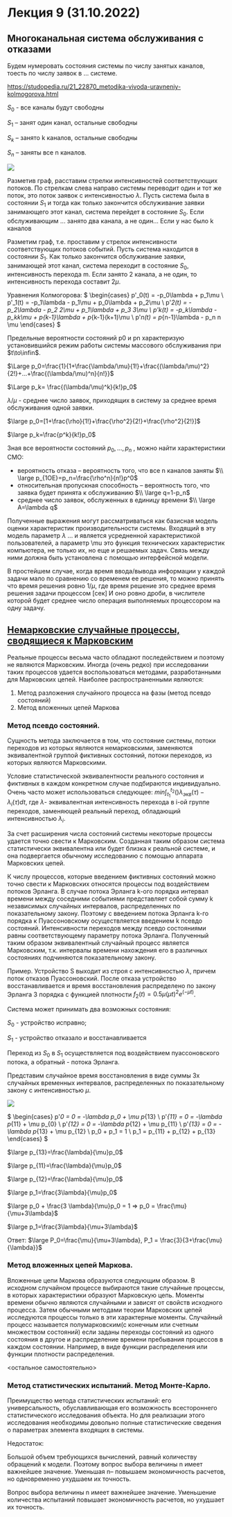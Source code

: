# Лекция 9 (31.10.2022)
## Многоканальная система обслуживания с отказами

Будем нумеровать состояния системы по числу занятых каналов, тоесть по числу заявок в ... системе.

https://studopedia.ru/21_22870_metodika-vivoda-uravneniy-kolmogorova.html

$S_0$ - все каналы будут свободны

$S_1$ – занят один канал, остальные свободны

$S_k$ – занято k каналов, остальные свободны

$S_n$ – заняты все n каналов.

![](20221031_121352.jpg)

Разметив граф, расставим стрелки интенсивностей соответствующих потоков. По стрелкам слева направо системы переводит один и тот же поток, это поток заявок с интенсивностью $\lambda$. Пусть система была в состоянии $S_1$ и тогда как только закончится обслуживание заявки занимающего этот канал, система перейдет в состояние $S_0$. Если обслуживающим ... занято два канала, а не один... Если у нас было k каналов

Разметим граф, т.е. проставим у стрелок интенсивности соответствующих потоков событий. Пусть система находится в состоянии $S_1$. Как только закончится обслуживание заявки, занимающей этот канал, система переходит в состояние $S_0$, интенсивность перехода m. Если занято 2 канала, а не один, то интенсивность перехода составит $2\mu$.

Уравнения Колмогорова:
$
\begin{cases}
p'_0(t) = -p_0\lambda + p_1\mu \\
p'_1(t) = -p_1\lambda - p_1\mu + p_0\lambda + p_2\mu \\
p'_2(t) = -p_2\lambda - p_2 2\mu + p_1\lambda + p_3 3\mu \\
p'_k(t) = -p_k\lambda - p_kk\mu + p_{k-1}\lambda + p_{k-1}(k+1)\mu \\
p'_n(t) = p_{n-1}\lambda - p_n n \mu
\end{cases}
$

Предельные вероятности состояний p0 и pn характеризую установившийся режим работы системы массового обслуживания при $t\to\infin$.

$\Large p_0=\frac{1}{1+\frac{\lambda/\mu}{1!}+\frac{(\lambda/\mu)^2}{2!}+...+\frac{(\lambda/\mu)^n}{n!}}$

$\Large p_k= \frac{(\lambda/\mu)^k}{k!}p_0$

$\lambda/\mu$ - среднее число заявок, приходящих в систему за среднее время обслуживания одной заявки.

$\large p_0=[1+\frac{\rho}{1!}+\frac{\rho^2}{2!}+\frac{\rho^2}{2!}]$

$\large p_k=\frac{p^k}{k!}p_0$

Зная все вероятности состояний $p_0 , … , p_n$ , можно найти характеристики СМО:

* вероятность отказа – вероятность того, что все n каналов заняты 
$\\ \large p_{1OE}=p_n=\frac{\rho^n}{n!}p^0$
* относительная пропускная способность – вероятность того, что заявка будет принята к обслуживанию
$\\ \large q=1-p_n$
* среднее число заявок, обслуженных в единицу времени
$\\ \large A=\lambda q$

Полученные выражения могут рассматриваться как базисная модель оценки характеристик производительности системы. Входящий в эту модель параметр $\lambda$ ... и является усредненной характеристикой пользователей, а параметр \mu это функция технических характеристик компьютера, не только их, но еще и решаемых задач. Связь между ними должна быть установлена с помощью интерфейсной модели.

В простейшем случае, когда время ввода/вывода информации у каждой задачи мало по сравнению со временем ее решения, то можно принять что время решения ровно $1/\mu$, где время решение это среднее время решения задачи процессом [сек] И оно ровно дроби, в числителе которой будет среднее число операция выполняемых процессором на одну задачу. 

## [Немарковские случайные процессы, сводящиеся к Марковским](https://studfile.net/preview/725120/page:11/)
Реальные процессы весьма часто обладают последействием и поэтому не являются Марковским. Иногда (очень редко) при исследовании таких процессов удается воспользоваться методами, разработанными для Марковских цепей. Наиболее распространенными являются:
1. Метод разложения случайного процесса на фазы (метод псевдо состояний)
2. Метод вложенных цепей Маркова

### Метод псевдо состояний.
Сущность метода заключается в том, что состояние системы, потоки переходов из которых являются немарковскими, заменяются эквивалентной группой фиктивных состояний, потоки переходов, из которых являются Марковскими.

Условие статистической эквивалентности реального состояния и фиктивных в каждом конкретном случае подбираются индивидуально. Очень часто может использоваться следующее: $min \int_{t_1}^{t_2}{()\lambda_{экв}(\tau)-\lambda_i(\tau)dt}$, где $\lambda$- эквивалентная интенсивность перехода в i-ой группе переходов, заменяющей реальный переход, обладающий интенсивностью $\lambda_i$.

За счет расширения числа состояний системы некоторые процессы удается точно свести к Марковским. Созданная таким образом система статистически эквивалентна или будет близка к реальной системе, и она подвергается обычному исследованию с помощью аппарата Марковских цепей. 

К числу процессов, которые введением фиктивных состояний можно точно свести к Марковских относятся процессы под воздействием потоков Эрланга. В случае потока Эрланга k-ого порядка интервал времени между соседними событиями представляет собой сумму k независимых случайных интервалов, распределенных по показательному закону. Поэтому с введением потока Эрланга k-го порядка к Пуассоновскому осуществляется введением k псевдо состояний. Интенсивности переходов между псевдо состояниями равны соответствующему параметру потока Эрланга. Полученный таким образом эквивалентный случайный процесс является Марковским, т.к. интервалы времени нахождения его в различных состояниях подчиняются показательному закону.

Пример. Устройство S выходит из строя с интенсивностью $\lambda$, причем поток отказов Пуассоновский. После отказа устройство восстанавливается и время восстановления распределено по закону Эрланга 3 порядка с функцией плотности $f_2(t)=0.5\mu(\mu t)^2 e^(-\mu t)$.

Система может принимать два возможных состояния:

$S_0$ - устройство исправно;

$S_1$ - устройство отказало и восстанавливается

Переход из $S_0$ в $S_1$ осуществляется под воздействием пуассоновского потока, а обратный - потока Эрланга.

Представим случайное время восстановления в виде суммы 3х случайных временных интервалов, распределенных по показательному закону с интенсивностью $\mu$.

![](gr.png)

$
\begin{cases}
p'_0 = 0 = -\lambda p_0 + \mu p_{13} \\
p'_{11} = 0 = -\lambda p_{11} + \mu p_{0} \\
p'_{12} = 0 = -\lambda p_{12} + \mu p_{11} \\
p'_{13} = 0 = -\lambda p_{13} + \mu p_{12} \\
p_0 + p_1 = 1 \\
p_1 = p_{11} + p_{12} + p_{13}
\end{cases}
$

$\large p_{13}=\frac{\lambda}{\mu}p_0$

$\large p_{11}=\frac{\lambda}{\mu}p_0$

$\large p_{12}=\frac{\lambda}{\mu}p_0$

$\large p_1=\frac{3\lambda}{\mu}p_0$

$\large p_0 + \frac{3 \lambda}{\mu}p_0 = 1 => p_0 = \frac{\mu}{\mu+3\lambda}$

$\large p_1=\frac{3\lambda}{\mu+3\lambda}$

Ответ: $\large P_0=\frac{\mu}{\mu+3\lambda}, P_1 = \frac{3}{3+\frac{\mu}{\lambda}}$

### Метод вложенных цепей Маркова.
Вложенные цепи Маркова образуются следующим образом. В исходном случайном процессе выбираются такие случайные процессы, в которых характеристики образуют Марковскую цепь. Моменты времени обычно являются случайными и зависят от свойств исходного процесса. Затем обычными методами теории Марковских цепей исследуются процессы только в эти характерные моменты. Случайный процесс называется полумарковским(с конечным или счетным множеством состояний) если заданы переходы состояний из одного состояния в другое и распределение времени пребывания процессов в каждом состоянии. Например, в виде функции распределения или функции плотности распределения.

<остальное самостоятельно>

### Метод статистических испытаний. Метод Монте-Карло.
Преимущество метода статистических испытаний: его универсальность, обуславливающая его возможность всестороннего статистического исследования объекта. Но для реализации этого исследования необходимы довольно полные статистические сведения о параметрах элемента входящих в системы.

 Недостаток:

Большой объем требующихся вычислений, равный количеству обращений к модели. Поэтому вопрос выбора величины n имеет важнейшее значение. Уменьшая n– повышаем экономичность расчетов, но одновременно ухудшаем их точность.

Вопрос выбора величины n имеет важнейшее значение. Уменьшение количества испытаний повышает экономичность расчетов, но ухудшает их точность.